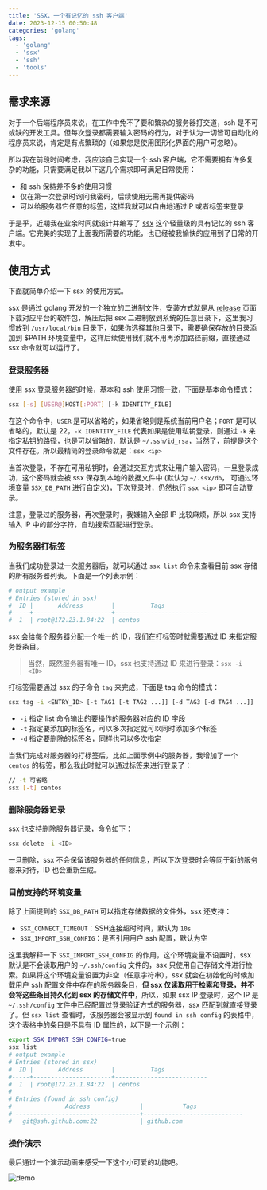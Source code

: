 ```yaml
---
title: 'SSX，一个有记忆的 ssh 客户端'
date: 2023-12-15 00:50:48
categories: 'golang'
tags:
  - 'golang'
  - 'ssx'
  - 'ssh'
  - 'tools'
---
```


## 需求来源

对于一个后端程序员来说，在工作中免不了要和繁杂的服务器打交道，ssh 是不可或缺的开发工具。但每次登录都需要输入密码的行为，对于认为一切皆可自动化的程序员来说，肯定是有点繁琐的（如果您是使用图形化界面的用户可忽略）。

所以我在前段时间考虑，我应该自己实现一个 ssh 客户端，它不需要拥有许多复杂的功能，只需要满足我以下这几个需求即可满足日常使用：

- 和 ssh 保持差不多的使用习惯
- 仅在第一次登录时询问我密码，后续使用无需再提供密码
- 可以给服务器它任意的标签，这样我就可以自由地通过IP 或者标签来登录

于是乎，近期我在业余时间就设计并编写了 [ssx](https://github.com/vimiix/ssx) 这个轻量级的具有记忆的 ssh 客户端。它完美的实现了上面我所需要的功能，也已经被我愉快的应用到了日常的开发中。

## 使用方式

下面就简单介绍一下 ssx 的使用方式。

ssx 是通过  golang 开发的一个独立的二进制文件，安装方式就是从 [release](https://github.com/vimiix/ssx/releases) 页面下载对应平台的软件包，解压后把 ssx 二进制放到系统的任意目录下，这里我习惯放到 `/usr/local/bin` 目录下，如果你选择其他目录下，需要确保存放的目录添加到 $PATH 环境变量中，这样后续使用我们就不用再添加路径前缀，直接通过 ssx 命令就可以运行了。

### 登录服务器

使用  ssx 登录服务器的时候，基本和  ssh 使用习惯一致，下面是基本命令模式：

```bash
ssx [-s] [USER@]HOST[:PORT] [-k IDENTITY_FILE]
```

在这个命令中，`USER` 是可以省略的，如果省略则是系统当前用户名；`PORT` 是可以省略的，默认是 22，`-k IDENTITY_FILE` 代表如果是使用私钥登录，则通过 `-k` 来指定私钥的路径，也是可以省略的，默认是 `~/.ssh/id_rsa`，当然了，前提是这个文件存在。所以最精简的登录命令就是：`ssx <ip>`

当首次登录，不存在可用私钥时，会通过交互方式来让用户输入密码，一旦登录成功，这个密码就会被 ssx 保存到本地的数据文件中 (默认为 `~/.ssx/db`， 可通过环境变量 `SSX_DB_PATH` 进行自定义)，下次登录时，仍然执行 `ssx <ip>` 即可自动登录。

注意，登录过的服务器，再次登录时，我嫌输入全部 IP 比较麻烦，所以 ssx 支持输入 IP 中的部分字符，自动搜索匹配进行登录。

### 为服务器打标签

当我们成功登录过一次服务器后，就可以通过 `ssx list` 命令来查看目前 ssx 存储的所有服务器列表。下面是一个列表示例：

```bash
# output example
# Entries (stored in ssx)
#  ID |       Address        |          Tags
#-----+----------------------+--------------------------
#  1  | root@172.23.1.84:22  | centos
```

ssx 会给每个服务器分配一个唯一的 ID，我们在打标签时就需要通过 ID 来指定服务器条目。

> 当然，既然服务器有唯一 ID，ssx 也支持通过 ID 来进行登录：`ssx -i <ID>`

打标签需要通过  ssx 的子命令 `tag` 来完成，下面是 tag 命令的模式：

```bash
ssx tag -i <ENTRY_ID> [-t TAG1 [-t TAG2 ...]] [-d TAG3 [-d TAG4 ...]]
```

- `-i` 指定 list 命令输出的要操作的服务器对应的 ID 字段
- `-t` 指定要添加的标签名，可以多次指定就可以同时添加多个标签
- `-d` 指定要删除的标签名，同样也可以多次指定

当我们完成对服务器的打标签后，比如上面示例中的服务器，我增加了一个 `centos` 的标签，那么我此时就可以通过标签来进行登录了：

```bash
// -t 可省略
ssx [-t] centos
```

### 删除服务器记录

ssx 也支持删除服务器记录，命令如下：

```bash
ssx delete -i <ID>
```

一旦删除，ssx 不会保留该服务器的任何信息，所以下次登录时会等同于新的服务器来对待，ID 也会重新生成。

### 目前支持的环境变量

除了上面提到的 `SSX_DB_PATH` 可以指定存储数据的文件外，ssx 还支持：

- `SSX_CONNECT_TIMEOUT`：SSH连接超时时间，默认为 `10s`
- `SSX_IMPORT_SSH_CONFIG`：是否引用用户 ssh 配置，默认为空

这里我解释一下 `SSX_IMPORT_SSH_CONFIG` 的作用，这个环境变量不设置时，ssx 默认是不会读取用户的 `~/.ssh/config` 文件的，ssx 只使用自己存储文件进行检索。如果将这个环境变量设置为非空（任意字符串），ssx 就会在初始化的时候加载用户 ssh 配置文件中存在的服务器条目，**但 ssx 仅读取用于检索和登录，并不会将这些条目持久化到 ssx 的存储文件中**，所以，如果 ssx IP 登录时，这个 IP 是 `~/.ssh/config` 文件中已经配置过登录验证方式的服务器，ssx 匹配到就直接登录了。但 `ssx list` 查看时，该服务器会被显示到 `found in ssh config` 的表格中，这个表格中的条目是不具有 ID 属性的，以下是一个示例：

```bash
export SSX_IMPORT_SSH_CONFIG=true
ssx list
# output example
# Entries (stored in ssx)
#  ID |       Address        |          Tags
#-----+----------------------+--------------------------
#  1  | root@172.23.1.84:22  | centos
#
# Entries (found in ssh config)
#               Address              |           Tags
# -----------------------------------+----------------------------
#   git@ssh.github.com:22            | github.com
```

### 操作演示

最后通过一个演示动画来感受一下这个小可爱的功能吧。

![demo](https://raw.githubusercontent.com/vimiix/ssx/master/static/demo.svg?sanitize=true)
